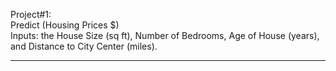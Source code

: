 Project#1:  
Predict (Housing Prices $)  
Inputs: the House Size (sq ft), Number of Bedrooms, Age of House (years), and Distance to City Center (miles).  

---
